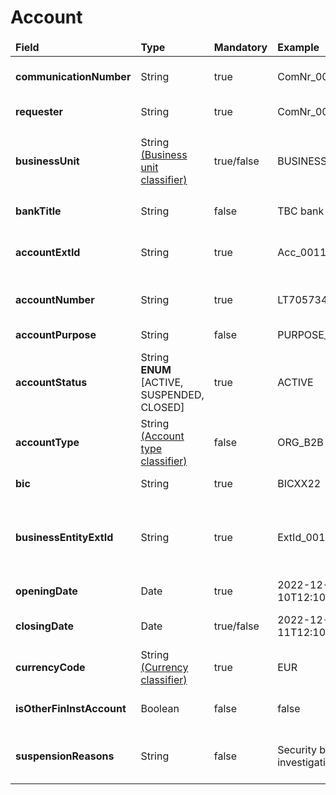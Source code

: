 # Account

<table>
	<thead>
		<tr>
			<td><b>Field</b></td>
			<td><b>Type</b></td>
			<td><b>Mandatory</b></td>
			<td><b>Example</b></td>
			<td><b>Description</b></td>
		</tr>
	</thead>
	<tbody>
		<tr>
			<td><b>communicationNumber</b></td>
			<td>String</td>
			<td>true</td>
			<td>ComNr_000321</td>
			<td>Unique number of communication. Used for risk assessment callback</td>
		</tr>
        <tr>
			<td><b>requester</b></td>
			<td>String</td>
			<td>true</td>
			<td>ComNr_000321</td>
			<td>Name of the system requesting web service</td>
		</tr>
		<tr>
			<td><b>businessUnit</b></td>
			<td>
                String <br/>
                <a href="../README.md#classifiers">(Business unit classifier)</a>
            </td>
			<td>true/false</td>
			<td>BUSINESS_UNIT_NAME</td>
			<td>
                Unit data identification for controllability/observability.
                <br/>❗NOTE: parameter is required only if business unit strict mode enabled
            </td>
		</tr>
        <tr>
            <td><b>bankTitle</b></td>
            <td>String</td>
            <td>false</td>
            <td>TBC bank</td>
            <td>Title of bank with which the operation is happening</td>
        </tr>
        <tr>
            <td><b>accountExtId</b></td>
            <td>String</td>
            <td>true</td>
            <td>Acc_0011</td>
            <td>External account identification number used to track activity regarding the specific account</td>
        </tr>
        <tr>
            <td><b>accountNumber</b></td>
            <td>String</td>
            <td>true</td>
            <td>LT705734389447757988</td>
            <td>Unique account identification number used in performing operations</td>
        </tr>
        <tr>
            <td><b>accountPurpose</b></td>
            <td>String</td>
            <td>false</td>
            <td>PURPOSE_INVEST</td>
            <td>The purpose of owning the account in question</td>
        </tr>
        <tr>
            <td><b>accountStatus</b></td>
            <td>String<br/><b>ENUM</b><br/> [ACTIVE, <br/>SUSPENDED,<br/> CLOSED]</td>
            <td>true</td>
            <td>ACTIVE</td>
            <td>Refers to the current condition or state of an account</td>
        </tr>
        <tr>
            <td><b>accountType</b></td>
			<td>
                String <br/>
                <a href="../README.md#classifiers">(Account type classifier)</a>
            </td>
            <td>false</td>
            <td>ORG_B2B</td>
            <td>Categorizes accounts by their intended purposes and features</td>
        </tr>
        <tr>
            <td><b>bic</b></td>
            <td>String</td>
            <td>true</td>
            <td>BICXX22</td>
            <td>Bank identifier code for account number</td>
        </tr>
        <tr>
            <td><b>businessEntityExtId</b></td>
            <td>String</td>
            <td>true</td>
            <td>ExtId_0012</td>
            <td>External business entity indicator. Refers to the same value used for the <br/><b>customerExtId</b>, which helps to identify external business entity</td>
        </tr>
        <tr>
            <td><b>openingDate</b></td>
            <td>Date</td>
            <td>true</td>
            <td>2022-12-10T12:10:11+02:00</td>
            <td>Account opening date</td>
        </tr>
        <tr>
            <td><b>closingDate</b></td>
            <td>Date</td>
            <td>true/false</td>
            <td>2022-12-11T12:10:11+02:00</td>
            <td>Account closing date <br/> <b>Mandatory</b> only when accountStatus = CLOSED</td>
        </tr>
        <tr>
            <td><b>currencyCode</b></td>
            <td>
                String <br/>
                <a href="../README.md#classifiers">(Currency classifier)</a>
            </td>
            <td>true</td>
            <td>EUR</td>
            <td>International currency code</td>
        </tr>
        <tr>
            <td><b>isOtherFinInstAccount</b></td>
            <td>Boolean</td>
            <td>false</td>
            <td>false</td>
            <td>Declaring whether the account belongs to other financial institution</td>
        </tr>
        <tr>
            <td><b>suspensionReasons</b></td>
            <td>String</td>
            <td>false</td>
            <td>Security breach investigation in progress</td>
            <td>A reason for suspension can be provided only if the account status is SUSPENDED</td>
        </tr>
    </tbody>
</table>
